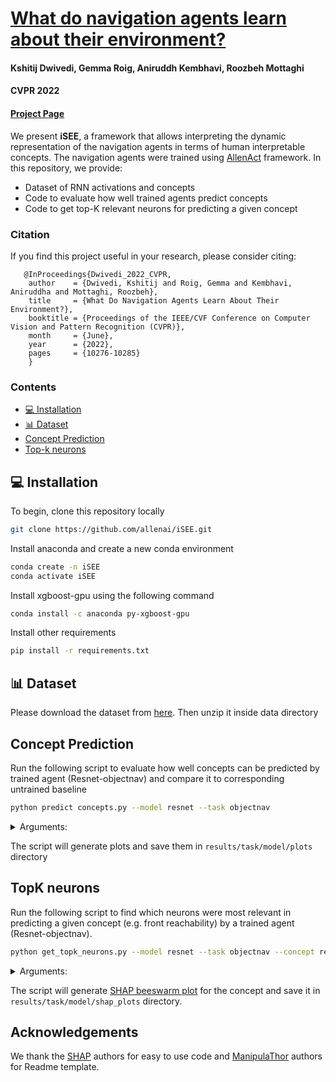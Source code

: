 # <a href="https://openaccess.thecvf.com/content/CVPR2022/papers/Dwivedi_What_Do_Navigation_Agents_Learn_About_Their_Environment_CVPR_2022_paper.pdf">What do navigation agents learn about their environment?</a>
#### Kshitij Dwivedi, Gemma Roig, Aniruddh Kembhavi, Roozbeh Mottaghi
#### CVPR 2022
#### <a href="https://kshitijd20.github.io/navigation_interpretability/">Project Page</a> 

We present <b>iSEE</b>, a framework that allows interpreting the dynamic representation of the navigation agents in terms of human interpretable concepts. 
The navigation agents were trained using <a href=https://allenact.org/>AllenAct</a> framework. In this repository, we provide:
<ul>
<li> Dataset of RNN activations and concepts
<li> Code to evaluate how well trained agents predict concepts
<li> Code to get top-K relevant neurons for predicting a given concept
</ul>

### Citation

If you find this project useful in your research, please consider citing:

```
   @InProceedings{Dwivedi_2022_CVPR,
    author    = {Dwivedi, Kshitij and Roig, Gemma and Kembhavi, Aniruddha and Mottaghi, Roozbeh},
    title     = {What Do Navigation Agents Learn About Their Environment?},
    booktitle = {Proceedings of the IEEE/CVF Conference on Computer Vision and Pattern Recognition (CVPR)},
    month     = {June},
    year      = {2022},
    pages     = {10276-10285}
    }
```

### Contents
<div class="toc">
<ul>
<li><a href="#-installation">💻 Installation</a></li>
<li><a href="#-dataset">📊 Dataset</a></li>
<li><a href="#concept-prediction">Concept Prediction</a></li>
<li><a href="#topk-neurons">Top-k neurons</a></li>
</ul>
</div>

## 💻 Installation
 
To begin, clone this repository locally
```bash
git clone https://github.com/allenai/iSEE.git
```
Install anaconda and create a new conda environment
```bash
conda create -n iSEE
conda activate iSEE
```
Install xgboost-gpu using the following command
```bash
conda install -c anaconda py-xgboost-gpu
```
Install other requirements
```bash
pip install -r requirements.txt
```
## 📊 Dataset

Please download the dataset from <a href="https://www.dropbox.com/s/972h71btwoe74pk/trajectory_dataset.zip?dl=0">here</a>. Then unzip it inside data directory

## Concept Prediction
Run the following script to evaluate how well concepts can be predicted by trained agent (Resnet-objectnav) and compare it to corresponding untrained baseline
```bash
python predict concepts.py --model resnet --task objectnav
```
<details>
<summary>Arguments:</summary>

+ ```--model```: We used two architectures Resnet and SimpleConv. Options are ```resnet``` and ```simpleconv```
+ ````--task````: Options are ```objectnav``` and ```pointnav```
</details>

The script will generate plots and save them in ```results/task/model/plots``` directory

## TopK neurons
Run the following script to find which neurons were most relevant in predicting a given concept (e.g. front reachability) by a trained agent (Resnet-objectnav). 
```bash
python get_topk_neurons.py --model resnet --task objectnav --concept reachable_R=2_theta=000
```

<details>
<summary>Arguments:</summary>

+ ```--model```: We used two architectures Resnet and SimpleConv. Options are ```resnet``` and ```simpleconv```
+ ````--task````: Options are ```objectnav``` and ```pointnav```
+ ````--concept````: The concepts used in the paper are ```reachable_R=2_theta=000``` (Reachability at 2xgridSize and front) and ```target_visibility```. For full list of concepts in the dataset, please
refer to columns of ```data/trajectory_dataset/train/objectnav_ithor_default_resnet_pretrained/metadata.pkl``` file. 
</details>

The script will generate <a href= https://shap.readthedocs.io/en/latest/example_notebooks/api_examples/plots/beeswarm.html>SHAP beeswarm plot</a> for the concept and save it in ```results/task/model/shap_plots``` directory.

## Acknowledgements
We thank the <a href = https://github.com/slundberg/shap>SHAP</a> authors for easy to use code and <a href = https://github.com/allenai/manipulathor>ManipulaThor</a> authors for Readme template.

